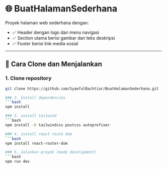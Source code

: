 # 🌐 BuatHalamanSederhana

Proyek halaman web sederhana dengan:

- ✅ Header dengan logo dan menu navigasi  
- ✅ Section utama berisi gambar dan teks deskripsi  
- ✅ Footer berisi link media sosial  

---

## 🚀 Cara Clone dan Menjalankan

### 1. Clone repository

```bash
git clone https://github.com/SyaefulBachtiar/BuatHalamanSederhana.git

### 2. Install dependencies
```bash
npm install

### 3. install tailwind
```bash
npm install -D tailwindcss postcss autoprefixer

### 4. install react route dom
```bash
npm install react-router-dom

### 5. Jalankan proyek (mode development)
```bash
npm run dev
